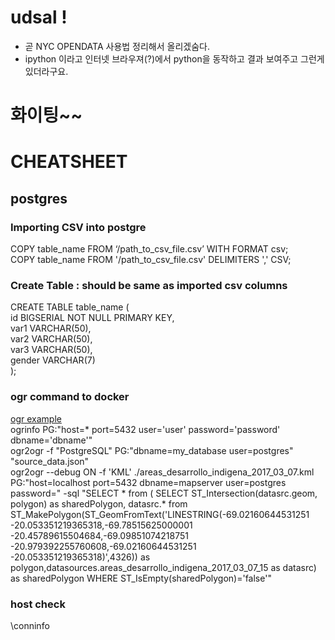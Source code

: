 # udsal !
- 곧 NYC OPENDATA 사용법 정리해서 올리겠숨다.
- ipython 이라고 인터넷 브라우져(?)에서 python을 동작하고 결과 보여주고 그런게 있더라구요.

# 화이팅~~

# CHEATSHEET

## postgres
### Importing CSV into postgre
COPY table_name FROM ‘/path_to_csv_file.csv’ WITH FORMAT csv; <br>
COPY table_name FROM '/path_to_csv_file.csv' DELIMITERS ',' CSV; <br>

### Create Table : should be same as imported csv columns
CREATE TABLE table_name ( <br>
id BIGSERIAL NOT NULL PRIMARY KEY, <br>
var1 VARCHAR(50), <br>
var2 VARCHAR(50), <br>
var3 VARCHAR(50), <br>
gender VARCHAR(7) <br>
); <br>

### ogr command to docker
[ogr example](https://morphocode.com/using-ogr2ogr-convert-data-formats-geojson-postgis-esri-geodatabase-shapefiles/) <br>
ogrinfo PG:"host=* port=5432 user='user' password='password' dbname='dbname'" <br>
ogr2ogr -f "PostgreSQL" PG:"dbname=my_database user=postgres" "source_data.json" <br>
ogr2ogr --debug ON -f 'KML' ./areas_desarrollo_indigena_2017_03_07.kml PG:"host=localhost port=5432 dbname=mapserver user=postgres password=" -sql "SELECT * from ( SELECT ST_Intersection(datasrc.geom, polygon) as sharedPolygon, datasrc.* from ST_MakePolygon(ST_GeomFromText('LINESTRING(-69.02160644531251 -20.053351219365318,-69.78515625000001 -20.45789615504684,-69.09851074218751 -20.979392255760608,-69.02160644531251 -20.053351219365318)',4326)) as polygon,datasources.areas_desarrollo_indigena_2017_03_07_15 as datasrc) as sharedPolygon WHERE ST_IsEmpty(sharedPolygon)='false'" <br>

### host check
\conninfo <br>

